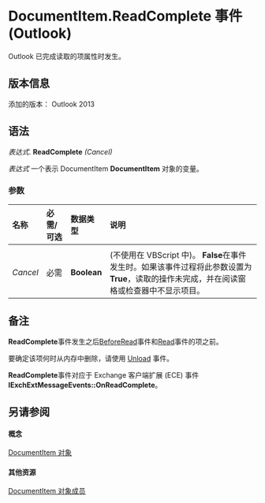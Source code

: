 
# DocumentItem.ReadComplete 事件 (Outlook)
Outlook 已完成读取的项属性时发生。

## 版本信息

添加的版本： Outlook 2013


## 语法

 _表达式_. **ReadComplete** _(Cancel)_

 _表达式_ 一个表示 DocumentItem **DocumentItem** 对象的变量。


### 参数



|**名称**|**必需/可选**|**数据类型**|**说明**|
|:-----|:-----|:-----|:-----|
|||||
| _Cancel_|必需|**Boolean**|(不使用在 VBScript 中)。 **False**在事件发生时。如果该事件过程将此参数设置为 **True**，读取的操作未完成，并在阅读窗格或检查器中不显示项目。|

## 备注

 **ReadComplete**事件发生之后[BeforeRead](5b494a75-3d56-ee3f-8415-b44bca720440.md)事件和[Read](da5e82e6-43b9-d040-e529-2388049a8e1b.md)事件的项之前。

要确定该项何时从内存中删除，请使用 [Unload](e634c3f3-e637-f18c-0f7e-2e5cb18566a3.md) 事件。

 **ReadComplete**事件对应于 Exchange 客户端扩展 (ECE) 事件 **IExchExtMessageEvents::OnReadComplete**。


## 另请参阅


#### 概念


[DocumentItem 对象](7b0a6af0-6632-3ff6-841f-5b081d0d68d8.md)
#### 其他资源


[DocumentItem 对象成员](2c6d563b-39cb-9cb3-3bfe-93fe595325cf.md)